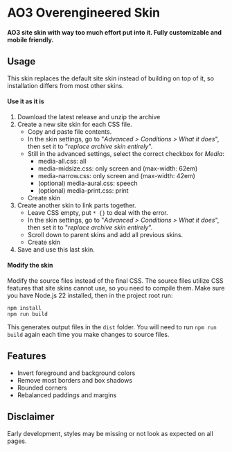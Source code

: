 # AO3 Overengineered Skin

#### AO3 site skin with way too much effort put into it. Fully customizable and mobile friendly.

## Usage

This skin replaces the default site skin instead of building on top of it, so installation differs from most other skins.

#### Use it as it is

1. Download the latest release and unzip the archive
2. Create a new site skin for each CSS file.
    - Copy and paste file contents.
    - In the skin settings, go to "*Advanced > Conditions > What it does*", then set it to "*replace archive skin entirely*".
    - Still in the advanced settings, select the correct checkbox for *Media*:
      - media-all.css: all
      - media-midsize.css: only screen and (max-width: 62em) 
      - media-narrow.css: only screen and (max-width: 42em)
      - (optional) media-aural.css: speech
      - (optional) media-print.css: print
    - Create skin
3. Create another skin to link parts together.
    - Leave CSS empty, put `* {}` to deal with the error.
    - In the skin settings, go to "*Advanced > Conditions > What it does*", then set it to "*replace archive skin entirely*".
    - Scroll down to parent skins and add all previous skins.
    - Create skin
4. Save and use this last skin.

#### Modify the skin

Modify the source files instead of the final CSS. The source files utilize CSS features that site skins cannot use, so you need to compile them.
Make sure you have Node.js 22 installed, then in the project root run:

```
npm install
npm run build
```

This generates output files in the `dist` folder.
You will need to run `npm run build` again each time you make changes to source files.

## Features

- Invert foreground and background colors
- Remove most borders and box shadows
- Rounded corners
- Rebalanced paddings and margins

## Disclaimer

Early development, styles may be missing or not look as expected on all pages.